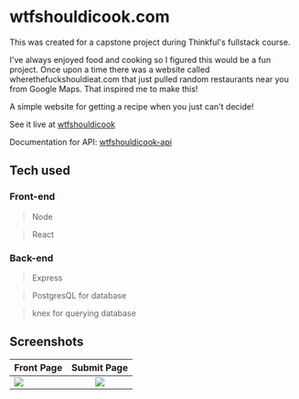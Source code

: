 # wtfshouldicook.com

This was created for a capstone project during Thinkful's fullstack course.

I've always enjoyed food and cooking so I figured this would be a fun project. Once upon a time there was a website called wherethefuckshouldieat.com that just pulled random restaurants near you from Google Maps. That inspired me to make this!

A simple website for getting a recipe when you just can't decide!

See it live at [wtfshouldicook](https://wtfshouldicook.com)

Documentation for API: [wtfshouldicook-api](https://github.com/reifnotreef/wtfshouldicook-api)

## Tech used
### Front-end
> Node

> React
### Back-end
> Express

> PostgresQL for database

> knex for querying database

## Screenshots
| Front Page    | Submit Page   |
| ------------- |:-------------:|
| <img src="https://github.com/reifnotreef/wtfshouldicook/blob/master/Screenshot_20191130-140411~2.png">     | <img src="https://github.com/reifnotreef/wtfshouldicook/blob/master/Screenshot_20191130-140419~2.png"> |